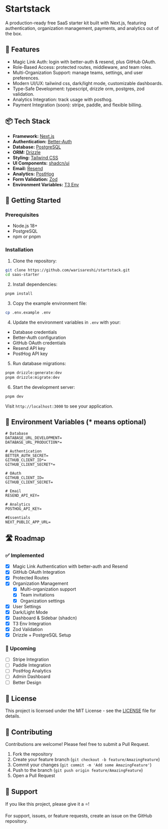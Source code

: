 # Startstack

A production-ready free SaaS starter kit built with Next.js, featuring authentication, organization management, payments, and analytics out of the box.

## 🚀 Features

- Magic Link Auth: login with better-auth & resend, plus GitHub OAuth.
- Role-Based Access: protected routes, middleware, and team roles.
- Multi-Organization Support: manage teams, settings, and user preferences.
- Modern UI/UX: tailwind css, dark/light mode, customizable dashboards.
- Type-Safe Development: typescript, drizzle orm, postgres, zod validation.
- Analytics Integration: track usage with posthog.
- Payment Integration (soon): stripe, paddle, and flexible billing.

## 📦 Tech Stack

- **Framework:** [Next.js](https://nextjs.org)
- **Authentication:** [Better-Auth](https://github.com/better-auth)
- **Database:** [PostgreSQL](https://www.postgresql.org)
- **ORM:** [Drizzle](https://orm.drizzle.team)
- **Styling:** [Tailwind CSS](https://tailwindcss.com)
- **UI Components:** [shadcn/ui](https://ui.shadcn.com)
- **Email:** [Resend](https://resend.com)
- **Analytics:** [PostHog](https://posthog.com)
- **Form Validation:** [Zod](https://zod.dev)
- **Environment Variables:** [T3 Env](https://env.t3.gg)

## 🚗 Getting Started

### Prerequisites

- Node.js 18+
- PostgreSQL
- npm or pnpm

### Installation

1. Clone the repository:

```bash
git clone https://github.com/warisareshi/startstack.git
cd saas-starter
```

2. Install dependencies:

```bash
pnpm install
```

3. Copy the example environment file:

```bash
cp .env.example .env
```

4. Update the environment variables in `.env` with your:

- Database credentials
- Better-Auth configuration
- GitHub OAuth credentials
- Resend API key
- PostHog API key

5. Run database migrations:

```bash
pnpm drizzle:generate:dev
pnpm drizzle:migrate:dev
```

6. Start the development server:

```bash
pnpm dev
```

Visit `http://localhost:3000` to see your application.

## 📝 Environment Variables (\* means optional)

```env
# Database
DATABASE_URL_DEVELOPMENT=
DATABASE_URL_PRODUCTION*=

# Authentication
BETTER_AUTH_SECRET=
GITHUB_CLIENT_ID*=
GITHUB_CLIENT_SECRET*=

# OAuth
GITHUB_CLIENT_ID=
GITHUB_CLIENT_SECRET=

# Email
RESEND_API_KEY=

# Analytics
POSTHOG_API_KEY=

#Essentials
NEXT_PUBLIC_APP_URL=
```

## 🛣️ Roadmap

### ✅ Implemented

- [x] Magic Link Authentication with better-auth and Resend
- [x] GitHub OAuth Integration
- [x] Protected Routes
- [x] Organization Management
  - [x] Multi-organization support
  - [x] Team invitations
  - [x] Organization settings
- [x] User Settings
- [x] Dark/Light Mode
- [x] Dashboard & Sidebar (shadcn)
- [x] T3 Env Integration
- [x] Zod Validation
- [x] Drizzle + PostgreSQL Setup

### 🚧 Upcoming

- [ ] Stripe Integration
- [ ] Paddle Integration
- [ ] PostHog Analytics
- [ ] Admin Dashboard
- [ ] Better Design

## 📜 License

This project is licensed under the MIT License - see the [LICENSE](LICENSE) file for details.

## 🤝 Contributing

Contributions are welcome! Please feel free to submit a Pull Request.

1. Fork the repository
2. Create your feature branch (`git checkout -b feature/AmazingFeature`)
3. Commit your changes (`git commit -m 'Add some AmazingFeature'`)
4. Push to the branch (`git push origin feature/AmazingFeature`)
5. Open a Pull Request

## 💫 Support

If you like this project, please give it a ⭐️!

For support, issues, or feature requests, create an issue on the GitHub repository.
